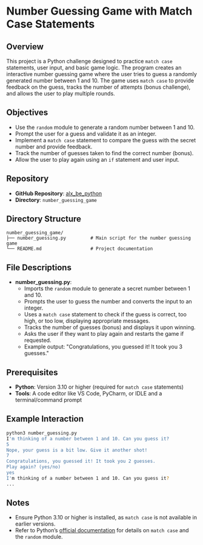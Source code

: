 # Number Guessing Game with Match Case Statements

## Overview

This project is a Python challenge designed to practice `match case` statements, user input, and basic game logic. The program creates an interactive number guessing game where the user tries to guess a randomly generated number between 1 and 10. The game uses `match case` to provide feedback on the guess, tracks the number of attempts (bonus challenge), and allows the user to play multiple rounds.

## Objectives

- Use the `random` module to generate a random number between 1 and 10.
- Prompt the user for a guess and validate it as an integer.
- Implement a `match case` statement to compare the guess with the secret number and provide feedback.
- Track the number of guesses taken to find the correct number (bonus).
- Allow the user to play again using an `if` statement and user input.

## Repository

- **GitHub Repository**: [alx_be_python](https://github.com/BunnyeNyash/alx_be_python.git)
- **Directory**: `number_guessing_game`

## Directory Structure

```
number_guessing_game/
├── number_guessing.py         # Main script for the number guessing game
└── README.md                  # Project documentation
```

## File Descriptions

- **number_guessing.py**:
  - Imports the `random` module to generate a secret number between 1 and 10.
  - Prompts the user to guess the number and converts the input to an integer.
  - Uses a `match case` statement to check if the guess is correct, too high, or too low, displaying appropriate messages.
  - Tracks the number of guesses (bonus) and displays it upon winning.
  - Asks the user if they want to play again and restarts the game if requested.
  - Example output: "Congratulations, you guessed it! It took you 3 guesses."

## Prerequisites

- **Python**: Version 3.10 or higher (required for `match case` statements)
- **Tools**: A code editor like VS Code, PyCharm, or IDLE and a terminal/command prompt


## Example Interaction

```bash
python3 number_guessing.py
I'm thinking of a number between 1 and 10. Can you guess it?
5
Nope, your guess is a bit low. Give it another shot!
7
Congratulations, you guessed it! It took you 2 guesses.
Play again? (yes/no)
yes
I'm thinking of a number between 1 and 10. Can you guess it?
...
```

## Notes

- Ensure Python 3.10 or higher is installed, as `match case` is not available in earlier versions.
- Refer to Python’s [official documentation](https://docs.python.org/3/) for details on `match case` and the `random` module.
